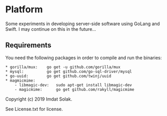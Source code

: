# Platform

Some experiments in developing server-side software using GoLang and Swift. I may continue on this in the future...

## Requirements

You need the following packages in order to compile and run the binaries:


    * gorilla/mux:    go get -u github.com/gorilla/mux
    * mysql:          go get github.com/go-sql-driver/mysql
    * go-uuid:        go get github.com/twinj/uuid
    * magmicmime:
        - libmagic-dev:   sudo apt-get install libmagic-dev
        - magicmime:      go get github.com/rakyll/magicmime


Copyright (c) 2019 Imdat Solak. 

See License.txt for license.
